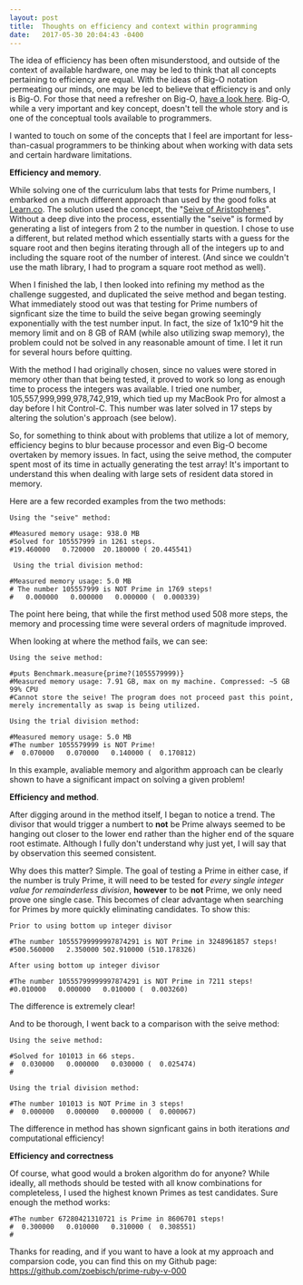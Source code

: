 ```yaml
---
layout: post
title:  Thoughts on efficiency and context within programming
date:   2017-05-30 20:04:43 -0400
---
```



The idea of efficiency has been often misunderstood, and outside of the context of available hardware, one may be led to think that all concepts pertaining to efficiency are equal.  With the ideas of Big-O notation permeating our minds, one may be led to believe that efficiency is and only is Big-O.  For those that need a refresher on Big-O, [have a look here](https://rob-bell.net/2009/06/a-beginners-guide-to-big-o-notation/). Big-O, while a very important and key concept, doesn't tell the whole story and is one of the conceptual tools available to programmers.

I wanted to touch on some of the concepts that I feel are important for less-than-casual programmers to be thinking about when working with data sets and certain hardware limitations.


**Efficiency and memory**.  

While solving one of the curriculum labs that tests for Prime numbers, I embarked on a much different approach than used by the good folks at [Learn.co](http://www.learn.co).  The solution used the concept, the "[Seive of Aristophenes](https://en.wikipedia.org/wiki/Sieve_of_Eratosthenes)". Without a deep dive into the process, essentially the "seive" is formed by generating a list of integers from 2 to the number in question.  I chose to use a different, but related method which essentially starts with a guess for the square root and then begins iterating through all of the integers up to and including the square root of the number of interest. (And since we couldn't use the math library, I had to program a square root method as well).

When I finished the lab, I then looked into refining my method as the challenge suggested, and duplicated the seive method and began testing.  What immediately stood out was that testing for Prime numbers of signficant size the time to build the seive began growing seemingly exponentially with the test number input. In fact, the size of 1x10^9 hit the memory limit and on 8 GB of RAM (while also utilizing swap memory), the problem could not be solved in any reasonable amount of time.  I let it run for several hours before quitting.  

With the method I had originally chosen, since no values were stored in memory other than that being tested, it proved to work so long as enough time to process the integers was available.  I tried one number, 105,557,999,999,978,742,919, which tied up my MacBook Pro for almost a day before I hit Control-C.  This number was later solved in 17 steps by altering the solution's approach (see below).

So, for something to think about with problems that utilize a lot of memory, efficiency begins to blur because processor and even Big-O become overtaken by memory issues. In fact, using the seive method, the computer spent most of its time in actually generating the test array! It's important to understand this when dealing with large sets of resident data stored in memory.

Here are a few recorded examples from the two methods:
```
Using the "seive" method:

#Measured memory usage: 938.0 MB
#Solved for 105557999 in 1261 steps.
#19.460000   0.720000  20.180000 ( 20.445541)

```
```
 Using the trial division method: 
 
#Measured memory usage: 5.0 MB
# The number 105557999 is NOT Prime in 1769 steps!
#   0.000000   0.000000   0.000000 (  0.000339)
```

The point here being, that while the first method used 508 more steps, the memory and processing time were several orders of magnitude improved. 

When looking at where the method fails, we can see:

```
Using the seive method:

#puts Benchmark.measure{prime?(1055579999)}
#Measured memory usage: 7.91 GB, max on my machine. Compressed: ~5 GB 99% CPU
#Cannot store the seive! The program does not proceed past this point, merely incrementally as swap is being utilized.
```

```
Using the trial division method:

#Measured memory usage: 5.0 MB
#The number 1055579999 is NOT Prime!
#  0.070000   0.070000   0.140000 (  0.170812)
```

In this example, avaliable memory and algorithm approach can be clearly shown to have a significant impact on solving a given problem! 


**Efficiency and method**.  

After digging around in the method itself, I began to notice a trend.  The divisor that would trigger a numbert to **not** be Prime always seemed to be hanging out closer to the lower end rather than the higher end of the square root estimate. Although I fully don't understand why just yet, I will say that by observation this seemed consistent. 

Why does this matter?  Simple. The goal of testing a Prime in either case, if the number is truly Prime, it will need to be tested for *every single integer value for remainderless division*, **however** to be **not** Prime, we only need prove one single case.  This becomes of clear advantage when searching for Primes by more quickly eliminating candidates.  To show this:

```
Prior to using bottom up integer divisor

#The number 10555799999997874291 is NOT Prime in 3248961857 steps!
#500.560000   2.350000 502.910000 (510.178326)

After using bottom up integer divisor

#The number 10555799999997874291 is NOT Prime in 7211 steps!
#0.010000   0.000000   0.010000 (  0.003260)
```

The difference is extremely clear!

And to be thorough, I went back to a comparison with the seive method:

```
Using the seive method:

#Solved for 101013 in 66 steps.
#  0.030000   0.000000   0.030000 (  0.025474)
#

Using the trial division method:

#The number 101013 is NOT Prime in 3 steps!
#  0.000000   0.000000   0.000000 (  0.000067)
```

The difference in method has shown signficant gains in both iterations *and* computational efficiency!



**Efficiency and correctness**

Of course, what good would a broken algorithm do for anyone? While ideally, all methods should be tested with all know combinations for completeless, I used the highest known Primes as test candidates.  Sure enough the method works:

```
#The number 67280421310721 is Prime in 8606701 steps!
#  0.300000   0.010000   0.310000 (  0.308551)
#
```

Thanks for reading, and if you want to have a look at my approach and comparsion code, you can find this on my Github page: https://github.com/zoebisch/prime-ruby-v-000
